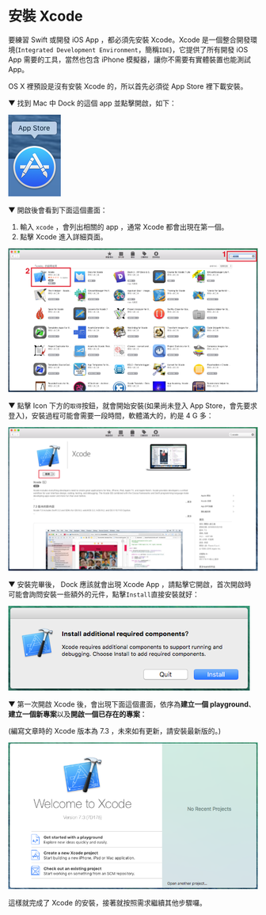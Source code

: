 # 安裝 Xcode

要練習 Swift 或開發 iOS App ，都必須先安裝 Xcode。Xcode 是一個整合開發環境(`Integrated Development Environment`，簡稱`IDE`)，它提供了所有開發 iOS App 需要的工具，當然也包含 iPhone 模擬器，讓你不需要有實體裝置也能測試 App。

OS X 裡預設是沒有安裝 Xcode 的，所以首先必須從 App Store 裡下載安裝。

▼ 找到 Mac 中 Dock 的這個 app 並點擊開啟，如下：

![xcode_install01](../images/xcode_install/xcode_install01.png)

▼ 開啟後會看到下面這個畫面：

1. 輸入 `xcode` ，會列出相關的 app ，通常 Xcode 都會出現在第一個。
2. 點擊 Xcode 進入詳細頁面。

![xcode_install02](../images/xcode_install/xcode_install02.png)

▼ 點擊 Icon 下方的`取得`按鈕，就會開始安裝(如果尚未登入 App Store，會先要求登入)，安裝過程可能會需要一段時間，軟體滿大的，約是 4 G 多：

![xcode_install03](../images/xcode_install/xcode_install03.png)

▼ 安裝完畢後， Dock 應該就會出現 Xcode App ，請點擊它開啟，首次開啟時可能會詢問安裝一些額外的元件，點擊`Install`直接安裝就好：

![xcode_install04](../images/xcode_install/xcode_install04.png)

▼ 第一次開啟 Xcode 後，會出現下面這個畫面，依序為**建立一個 playground**、**建立一個新專案**以及**開啟一個已存在的專案**：

(編寫文章時的 Xcode 版本為 7.3 ，未來如有更新，請安裝最新版的。)

![xcode_install05](../images/xcode_install/xcode_install05.png)

這樣就完成了 Xcode 的安裝，接著就按照需求繼續其他步驟囉。

